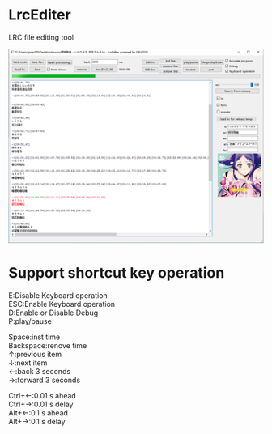 # LrcEditer
LRC file editing tool

![image](https://github.com/gxup320/LrcEditer/blob/main/imgs/img1.png)

# Support shortcut key operation
E:Disable Keyboard operation  
ESC:Enable Keyboard operation  
D:Enable or Disable Debug  
P:play/pause  
  
Space:inst time  
Backspace:renove time  
↑:previous item  
↓:next item  
←:back 3 seconds  
→:forward 3 seconds  
  
Ctrl+←:0.01 s ahead  
Ctrl+→:0.01 s delay  
Alt+←:0.1 s ahead  
Alt+→:0.1 s delay  
